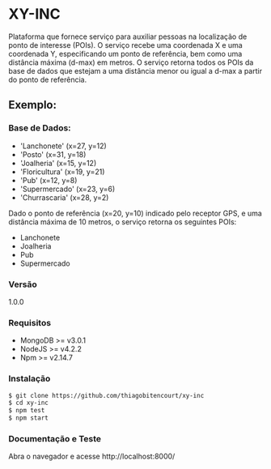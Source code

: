 # XY-INC
Plataforma que fornece serviço para auxiliar pessoas na localização de ponto de interesse (POIs).
O serviço recebe uma coordenada X e uma coordenada Y, especificando um ponto de referência, bem como uma distância máxima (d-max) em metros. O serviço retorna todos os POIs da base de dados que estejam a uma distância menor ou igual a d-max a partir do ponto de referência.
## Exemplo:
### Base de Dados:
+ 'Lanchonete' (x=27, y=12)
+ 'Posto' (x=31, y=18)
+ 'Joalheria' (x=15, y=12)
+ 'Floricultura' (x=19, y=21)
+ 'Pub' (x=12, y=8)
+ 'Supermercado' (x=23, y=6)
+ 'Churrascaria' (x=28, y=2)

Dado o ponto de referência (x=20, y=10) indicado pelo receptor GPS, e uma distância máxima de 10 metros, o serviço retorna os seguintes POIs:
+ Lanchonete
+ Joalheria
+ Pub
+ Supermercado

### Versão
1.0.0

### Requisitos
- MongoDB >= v3.0.1
- NodeJS >= v4.2.2
- Npm >= v2.14.7

### Instalação

```sh
$ git clone https://github.com/thiagobitencourt/xy-inc
$ cd xy-inc
$ npm test
$ npm start
```

### Documentação e Teste
Abra o navegador e acesse http://localhost:8000/
